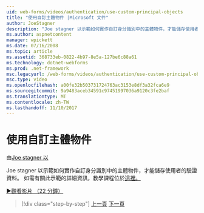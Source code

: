 ```yaml
---
uid: web-forms/videos/authentication/use-custom-principal-objects
title: "使用自訂主體物件 |Microsoft 文件"
author: JoeStagner
description: "Joe stagner 以示範如何實作自訂身分識別中的主體物件，才能儲存使用者的驗證資料。 如需有關此示範中，..."
ms.author: aspnetcontent
manager: wpickett
ms.date: 07/16/2008
ms.topic: article
ms.assetid: 368733eb-0822-4b97-8e5a-127be6c88a61
ms.technology: dotnet-webforms
ms.prod: .net-framework
msc.legacyurl: /web-forms/videos/authentication/use-custom-principal-objects
msc.type: video
ms.openlocfilehash: a00fe32b503731724763ac3153e8df3a32fca6e9
ms.sourcegitcommit: 9a9483aceb34591c97451997036a9120c3fe2baf
ms.translationtype: MT
ms.contentlocale: zh-TW
ms.lasthandoff: 11/10/2017
---
```

<a name="use-custom-principal-objects"></a>使用自訂主體物件
====================
由[Joe stagner 以](https://github.com/JoeStagner)

Joe stagner 以示範如何實作自訂身分識別中的主體物件，才能儲存使用者的驗證資料。 如需有關此示範的詳細資訊，教學課程位於[這裡。](../../overview/older-versions-security/introduction/forms-authentication-configuration-and-advanced-topics-vb.md)

[&#9654;觀看影片 （22 分鐘）](https://channel9.msdn.com/Blogs/ASP-NET-Site-Videos/use-custom-principal-objects)

>[!div class="step-by-step"]
[上一頁](add-custom-data-to-the-authentication-method.md)
[下一頁](understanding-aspnet-memberships.md)

